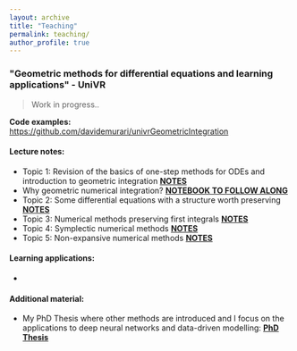 ```yaml
---
layout: archive
title: "Teaching"
permalink: teaching/
author_profile: true
---
```


### "Geometric methods for differential equations and learning applications" - UniVR

> Work in progress..

**Code examples:** https://github.com/davidemurari/univrGeometricIntegration

#### Lecture notes:

- Topic 1: Revision of the basics of one-step methods for ODEs and introduction to geometric integration [**NOTES**](/notesUniVR/topic1.pdf)
- Why geometric numerical integration? [**NOTEBOOK TO FOLLOW ALONG**](https://github.com/davidemurari/univrGeometricIntegration/blob/main/whyGeometricIntegration.ipynb)
- Topic 2: Some differential equations with a structure worth preserving [**NOTES**](/notesUniVR/topic2.pdf)
- Topic 3: Numerical methods preserving first integrals [**NOTES**](/notesUniVR/topic3.pdf)
- Topic 4: Symplectic numerical methods [**NOTES**](/notesUniVR/topic4.pdf)
- Topic 5: Non-expansive numerical methods [**NOTES**](/notesUniVR/topic5.pdf)

#### Learning applications:
- 

#### Additional material:
- My PhD Thesis where other methods are introduced and I focus on the applications to deep neural networks and data-driven modelling: [**PhD Thesis**](/phd_thesis.pdf)
